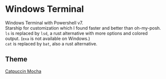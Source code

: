 # Windows Terminal

Windows Terminal with Powershell v7.<br>
Starship for customization which I found faster and better than oh-my-posh.<br>
`ls` is replaced by `lsd`, a rust alternative with more options and colored output. (`exa` is not available on Windows.)<br>
`cat` is replaced by `bat`, also a rust alternative.


## Theme

[Catpuccin Mocha](https://github.com/catppuccin/starship)
